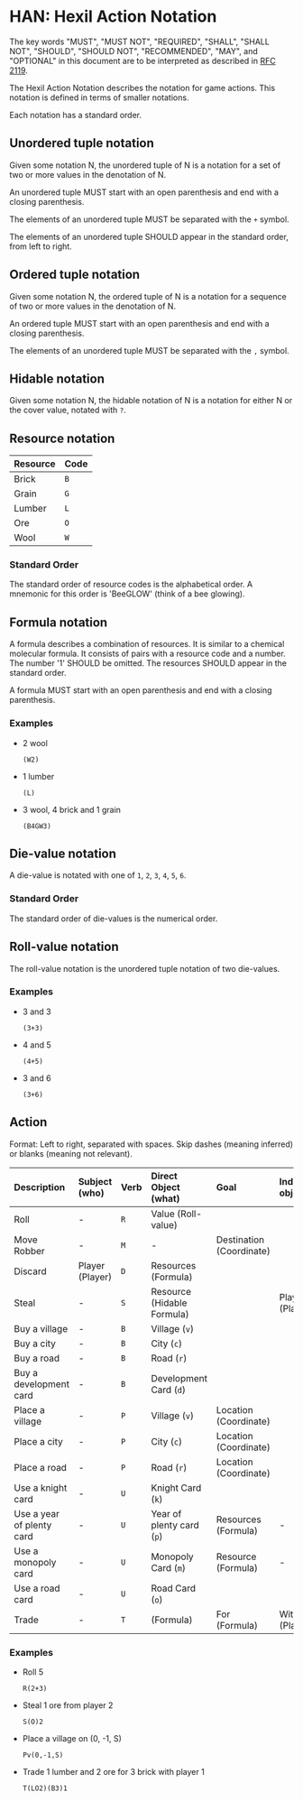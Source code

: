 # HAN: Hexil Action Notation

The key words "MUST", "MUST NOT", "REQUIRED", "SHALL", "SHALL NOT", "SHOULD",
"SHOULD NOT", "RECOMMENDED", "MAY", and "OPTIONAL" in this document are to be
interpreted as described in [RFC 2119](https://www.ietf.org/rfc/rfc2119.txt).

The Hexil Action Notation describes the notation for game actions. This notation
is defined in terms of smaller notations.

Each notation has a standard order.

## Unordered tuple notation

Given some notation N, the unordered tuple of N is a notation for a set of two
or more values in the denotation of N.

An unordered tuple MUST start with an open parenthesis and end with a closing
parenthesis.

The elements of an unordered tuple MUST be separated with the `+` symbol.

The elements of an unordered tuple SHOULD appear in the standard order, from
left to right.

## Ordered tuple notation

Given some notation N, the ordered tuple of N is a notation for a sequence of
two or more values in the denotation of N.

An ordered tuple MUST start with an open parenthesis and end with a closing
parenthesis.

The elements of an unordered tuple MUST be separated with the `,` symbol.

## Hidable notation

Given some notation N, the hidable notation of N is a notation for either N or
the cover value, notated with `?`.

## Resource notation

| Resource | Code |
| -------- | ---- |
| Brick    | `B`  |
| Grain    | `G`  |
| Lumber   | `L`  |
| Ore      | `O`  |
| Wool     | `W`  |

### Standard Order

The standard order of resource codes is the alphabetical order. A mnemonic for
this order is 'BeeGLOW' (think of a bee glowing).

## Formula notation

A formula describes a combination of resources. It is similar to a chemical
molecular formula. It consists of pairs with a resource code and a number. The
number '1' SHOULD be omitted. The resources SHOULD appear in the standard order.

A formula MUST start with an open parenthesis and end with a closing
parenthesis.

### Examples

-   2 wool

    `(W2)`

-   1 lumber

    `(L)`

-   3 wool, 4 brick and 1 grain

    `(B4GW3)`

## Die-value notation

A die-value is notated with one of `1`, `2`, `3`, `4`, `5`, `6`.

### Standard Order

The standard order of die-values is the numerical order.

## Roll-value notation

The roll-value notation is the unordered tuple notation of two die-values.

### Examples

-   3 and 3

    `(3+3)`

-   4 and 5

    `(4+5)`

-   3 and 6

    `(3+6)`

## Action

Format: Left to right, separated with spaces. Skip dashes (meaning inferred) or
blanks (meaning not relevant).

| Description               | Subject (who)   | Verb | Direct Object (what)       | Goal                     | Indirect object |
| :------------------------ | :-------------- | :--- | :------------------------- | :----------------------- | :-------------- |
| Roll                      | -               | `R`  | Value (Roll-value)         |                          |                 |
| Move Robber               | -               | `M`  | -                          | Destination (Coordinate) |                 |
| Discard                   | Player (Player) | `D`  | Resources (Formula)        |                          |                 |
| Steal                     | -               | `S`  | Resource (Hidable Formula) |                          | Player (Player) |
| Buy a village             | -               | `B`  | Village (`v`)              |                          |                 |
| Buy a city                | -               | `B`  | City (`c`)                 |                          |                 |
| Buy a road                | -               | `B`  | Road (`r`)                 |                          |                 |
| Buy a development card    | -               | `B`  | Development Card (`d`)     |                          |                 |
| Place a village           | -               | `P`  | Village (`v`)              | Location (Coordinate)    |                 |
| Place a city              | -               | `P`  | City (`c`)                 | Location (Coordinate)    |                 |
| Place a road              | -               | `P`  | Road (`r`)                 | Location (Coordinate)    |                 |
| Use a knight card         | -               | `U`  | Knight Card (`k`)          |                          |                 |
| Use a year of plenty card | -               | `U`  | Year of plenty card (`p`)  | Resources (Formula)      | -               |
| Use a monopoly card       | -               | `U`  | Monopoly Card (`m`)        | Resource (Formula)       | -               |
| Use a road card           | -               | `U`  | Road Card (`o`)            |                          |                 |
| Trade                     | -               | `T`  | (Formula)                  | For (Formula)            | With (Player)   |

### Examples

-   Roll 5

    `R(2+3)`

-   Steal 1 ore from player 2

    `S(O)2`

-   Place a village on (0, -1, S)

    `Pv(0,-1,S)`

-   Trade 1 lumber and 2 ore for 3 brick with player 1

    `T(LO2)(B3)1`

